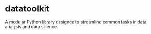 # datatoolkit
 A modular Python library designed to streamline common tasks in data analysis and data science.
